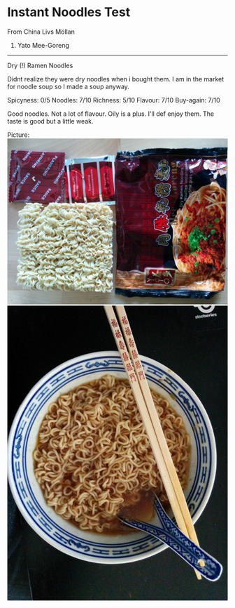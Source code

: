 Instant Noodles Test
====================

From China Livs Möllan

1. Yato Mee-Goreng
------------------
Dry (!) Ramen Noodles

Didnt realize they were dry noodles when i bought them. I am in the market for noodle soup so I made a soup anyway. 

Spicyness: 0/5
Noodles: 7/10
Richness: 5/10
Flavour: 7/10
Buy-again: 7/10 

Good noodles. Not a lot of flavour. Oily is a plus. I'll def enjoy them. 
The taste is good but a little weak. 

Picture: 
![YATO_1](./YATO_MEE_GORENG_1.jpg)
![YATO_2](./YATO_MEE_GORENG_2.jpg)
